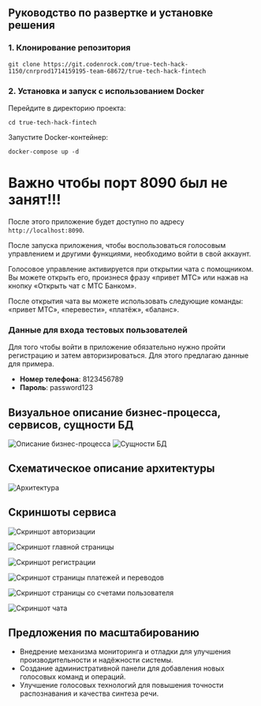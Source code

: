 ## Руководство по развертке и установке решения

### 1. Клонирование репозитория

```
git clone https://git.codenrock.com/true-tech-hack-1150/cnrprod1714159195-team-68672/true-tech-hack-fintech
```

### 2. Установка и запуск с использованием Docker

Перейдите в директорию проекта:

```
cd true-tech-hack-fintech
```

Запустите Docker-контейнер:

```
docker-compose up -d
```
# Важно чтобы порт 8090 был не занят!!!
После этого приложение будет доступно по адресу `http://localhost:8090`.

После запуска приложения, чтобы воспользоваться голосовым управлением и другими функциями, необходимо войти в свой аккаунт.  

Голосовое управление активируется при открытии чата с помощником. Вы можете открыть его, произнеся фразу «привет МТС» или нажав на кнопку «Открыть чат с МТС Банком».

После открытия чата вы можете использовать следующие команды: «привет МТС», «перевести», «платёж», «баланс». 
### Данные для входа тестовых пользователей
Для того чтобы войти в приложение обязательно нужно пройти регистрацию и затем авторизироваться. Для этого предлагаю данные для примера. 

- **Номер телефона**: 8123456789
- **Пароль**: password123

## Визуальное описание бизнес-процесса, сервисов, сущности БД

![Описание бизнес-процесса](image-2.png)
![Сущности БД](image-3.png)

## Схематическое описание архитектуры

![Архитектура](image-1.png)

## Скриншоты сервиса


![Скриншот авторизации](Скриншот_авторизации.png)

![Скриншот главной страницы](Скриншот_гланвой_страницы.png)

![Скриншот регистрации](Скриншот_регистрации.png)

![Скриншот страницы платежей и переводов](Скриншот_страницы_платежей_и_переводов.png)

![Скриншот страницы со счетами пользователя](Скриншот_страницы_со_счетами_пользователя.png)

![Скриншот чата](Скриншот_чата.png)
## Предложения по масштабированию

- Внедрение механизма мониторинга и отладки для улучшения производительности и надёжности системы.
- Создание административной панели для добавления новых голосовых команд и операций.
- Улучшение голосовых технологий для повышения точности распознавания и качества синтеза речи.
